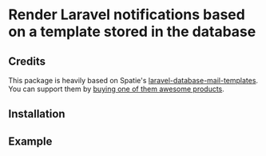 # Render Laravel notifications based on a template stored in the database

## Credits

This package is heavily based on Spatie's [laravel-database-mail-templates](https://github.com/spatie/laravel-database-mail-templates).
You can support them by [buying one of them awesome products](https://spatie.be/open-source/support-us).

## Installation

## Example

